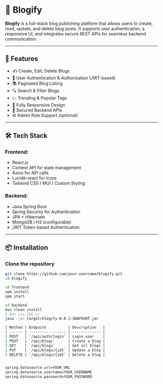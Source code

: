 # 📝 Blogify

**Blogify** is a full-stack blog publishing platform that allows users to create, read, update, and delete blog posts. It supports user authentication, a responsive UI, and integrates secure REST APIs for seamless backend communication.

---

## 🚀 Features

- ✍️ Create, Edit, Delete Blogs  
- 👥 User Authentication & Authorization (JWT-based)  
- 📚 Paginated Blog Listing  
- 🔍 Search & Filter Blogs  
- 📈 Trending & Popular Tags  
- 📱 Fully Responsive Design  
- 🔐 Secured Backend APIs  
- ⚙️ Admin Role Support *(optional)*

---

## 🛠️ Tech Stack

### Frontend:
- React.js
- Context API for state management
- Axios for API calls
- Lucide-react for icons
- Tailwind CSS / MUI / Custom Styling

### Backend:
- Java Spring Boot
- Spring Security for Authentication
- JPA + Hibernate
- MongoDB / H2 (configurable)
- JWT Token-based Authentication

---

## 📦 Installation

### Clone the repository
```bash
git clone https://github.com/your-username/blogify.git
cd blogify

cd frontend
npm install
npm start

cd backend
mvn clean install
# Run via IDE or
java -jar target/blogify-0.0.1-SNAPSHOT.jar

| Method | Endpoint          | Description   |
| ------ | ----------------- | ------------- |
| POST   | `/api/auth/login` | Login user    |
| POST   | `/api/blogs`      | Create a blog |
| GET    | `/api/blogs`      | Get all blogs |
| PUT    | `/api/blogs/{id}` | Update a blog |
| DELETE | `/api/blogs/{id}` | Delete a blog |


spring.datasource.url=YOUR_URL
spring.datasource.username=YOUR_USERNAME
spring.datasource.password=YOUR_PASSWORD

